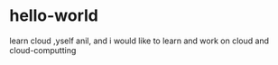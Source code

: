 # hello-world
learn cloud
,yself anil, and i would like to learn and work on cloud and cloud-computting
